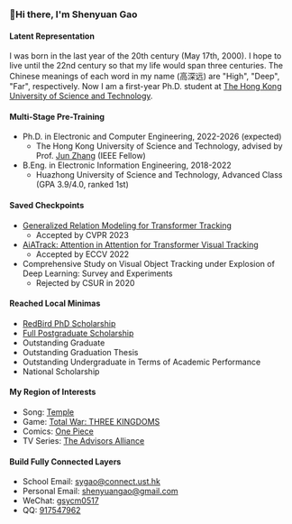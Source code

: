 ###  :wave:Hi there, I'm Shenyuan Gao

#### Latent Representation

I was born in the last year of the 20th century (May 17th, 2000). I hope to live until the 22nd century so that my life would span three centuries. The Chinese meanings of each word in my name (高深远) are "High", "Deep", "Far", respectively. Now I am a first-year Ph.D. student at [The Hong Kong University of Science and Technology](https://hkust.edu.hk/).

#### Multi-Stage Pre-Training

- Ph.D. in Electronic and Computer Engineering, 2022-2026 (expected)
  - The Hong Kong University of Science and Technology, advised by Prof. [Jun Zhang](https://eejzhang.people.ust.hk/) (IEEE Fellow)
- B.Eng. in Electronic Information Engineering, 2018-2022
  - Huazhong University of Science and Technology, Advanced Class (GPA 3.9/4.0, ranked 1st)

#### Saved Checkpoints

- [Generalized Relation Modeling for Transformer Tracking](https://arxiv.org/abs/2303.16580)
  - Accepted by CVPR 2023
- [AiATrack: Attention in Attention for Transformer Visual Tracking](https://arxiv.org/abs/2207.09603)
  - Accepted by ECCV 2022
- Comprehensive Study on Visual Object Tracking under Explosion of Deep Learning: Survey and Experiments
  - Rejected by CSUR in 2020

#### Reached Local Minimas

- [RedBird PhD Scholarship](https://fytgs.hkust.edu.hk/admissions/Admission-to-Hong-Kong-Campus/submitting-an-application/scholarships-and-fees#redbird)
- [Full Postgraduate Scholarship](https://fytgs.hkust.edu.hk/admissions/Admission-to-Hong-Kong-Campus/submitting-an-application/scholarships-and-fees#pgs)
- Outstanding Graduate
- Outstanding Graduation Thesis
- Outstanding Undergraduate in Terms of Academic Performance
- National Scholarship

#### My Region of Interests

- Song: [Temple](https://www.youtube.com/watch?v=Pn28OiY_aw0)
- Game: [Total War: THREE KINGDOMS](https://store.steampowered.com/app/779340/Total_War_THREE_KINGDOMS/)
- Comics: [One Piece](https://en.wikipedia.org/wiki/One_Piece)
- TV Series: [The Advisors Alliance](https://en.wikipedia.org/wiki/The_Advisors_Alliance)

#### Build Fully Connected Layers

- School Email: [sygao@connect.ust.hk](mailto:sygao@connect.ust.hk)
- Personal Email: [shenyuangao@gmail.com](mailto:shenyuangao@gmail.com)
- WeChat: [gsycm0517](https://gsy00517.github.io/about/index/Wechat.JPG)
- QQ: [917547962](https://gsy00517.github.io/about/index/QQ.JPG)